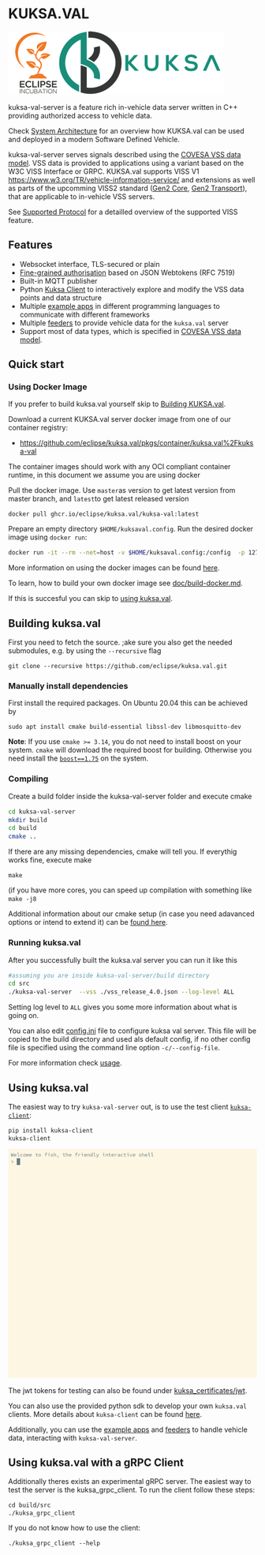 # KUKSA.VAL
![kuksa.val Logo](../doc/pictures/logo.png)

kuksa-val-server is a feature rich in-vehicle data server written in C++ providing authorized access to vehicle data.


Check [System Architecture](../doc/system-architecture.md) for an overview how KUKSA.val can be used and deployed in a modern Software Defined Vehicle.

kuksa-val-server serves signals described using the [COVESA VSS data model](https://github.com/COVESA/vehicle_signal_specification). VSS data is provided to applications using a variant based on the W3C VISS Interface or GRPC. KUKSA.val supports VISS V1 https://www.w3.org/TR/vehicle-information-service/ and extensions as well as parts of the upcomming VISS2 standard ([Gen2 Core](https://raw.githack.com/w3c/automotive/gh-pages/spec/VISSv2_Core.html), [Gen2 Transport](https://raw.githack.com/w3c/automotive/gh-pages/spec/VISSv2_Transport.html)), that are applicable to in-vehicle VSS servers.

See [Supported Protocol](../doc/protocol/README.md) for a detailled overview of the supported VISS feature.

## Features
 - Websocket interface, TLS-secured or plain
 - [Fine-grained authorisation](../doc/KUKSA.val_server/jwt.md) based on JSON Webtokens (RFC 7519)
 - Built-in MQTT publisher
 - Python [Kuksa Client](../kuksa-client) to interactively explore and modify the VSS data points and data structure
 - Multiple [example apps](../kuksa_apps) in different programming languages to communicate with different frameworks
 - Multiple [feeders](https://github.com/eclipse/kuksa.val.feeders/tree/main) to provide vehicle data for the `kuksa.val` server
 - Support most of data types, which is specified in [COVESA VSS data model](https://covesa.github.io/vehicle_signal_specification/rule_set/data_entry/data_types/).


## Quick start

### Using  Docker Image
If you prefer to build kuksa.val yourself skip to [Building KUKSA.val](#Building-kuksaval).

Download a current KUKSA.val server docker image from one of our container registry:

- https://github.com/eclipse/kuksa.val/pkgs/container/kuksa.val%2Fkuksa-val

The container images should work with any OCI compliant container runtime, in this document we assume you are using docker

Pull the docker image. Use `master`as version to get latest version from master branch, and `latest`to get latest
released version

```
docker pull ghcr.io/eclipse/kuksa.val/kuksa-val:latest
```


Prepare an empty directory `$HOME/kuksaval.config`.  Run the desired docker image using `docker run`:

```bash
docker run -it --rm --net=host -v $HOME/kuksaval.config:/config  -p 127.0.0.1:8090:8090 -e LOG_LEVEL=ALL ghcr.io/eclipse/kuksa.val/kuksa-val:latest
```

More information on using the docker images can be found [here](../doc/KUKSA.val_server/run-docker.md).

To learn, how to build your own docker image see [doc/build-docker.md](../doc/KUKSA.val_server/build-docker.md).

If this is succesful you can skip to [using kuksa.val](#using-kuksaval).

## Building kuksa.val

First you need to fetch the source. ;ake sure you also get the needed submodules, e.g. by using the `--recursive` flag

```
git clone --recursive https://github.com/eclipse/kuksa.val.git
```

### Manually install dependencies
First install the required packages. On Ubuntu 20.04 this can be achieved by

```
sudo apt install cmake build-essential libssl-dev libmosquitto-dev
```

**Note**: If you use `cmake >= 3.14`, you do not need to install boost on your system. `cmake` will download the required boost for building. Otherwise you need install the [`boost==1.75`](https://www.boost.org/users/history/version_1_75_0.html) on the system.



### Compiling
Create a build folder inside the kuksa-val-server folder and execute cmake

```bash
cd kuksa-val-server
mkdir build
cd build
cmake ..
```
If there are any missing dependencies, cmake will tell you. If everythig works fine, execute make

```
make
```

(if you have more cores, you can speed up compilation with something like  `make -j8`

Additional information about our cmake setup (in case you need adavanced options or intend to extend it) can be [found here](../doc/cmake.md).



### Running kuksa.val
After you successfully built the kuksa.val server you can run it like this

```bash
#assuming you are inside kuksa-val-server/build directory
cd src
./kuksa-val-server  --vss ./vss_release_4.0.json --log-level ALL

```
Setting log level to `ALL` gives you some more information about what is going on.

You can also edit [config.ini](./config.ini) file to configure kuksa val server. This file will be copied to the build directory and used als default config,
if no other config file is specified using the command line option `-c/--config-file`.

For more information check [usage](../doc/KUKSA.val_server/usage.md).

## Using kuksa.val
The easiest way to try `kuksa-val-server` out, is to use the test client [`kuksa-client`](../kuksa-client):

```
pip install kuksa-client
kuksa-client
```

![try kuksa-client out](../doc/pictures/testclient_basic.gif "test client usage")

The jwt tokens for testing can also be found under [kuksa_certificates/jwt](../kuksa_certificates/jwt).

You can also use the provided python sdk to develop your own `kuksa.val` clients. More details about `kuksa-client` can be found [here](../kuksa-client).

Additionally, you can use the [example apps](../kuksa_apps) and [feeders](https://github.com/eclipse/kuksa.val.feeders/tree/main) to handle vehicle data, interacting with `kuksa-val-server`.

## Using kuksa.val with a gRPC Client
Additionally theres exists an experimental gRPC server. The easiest way to test the server is the kuksa_grpc_client.
To run the client follow these steps:

```
cd build/src
./kuksa_grpc_client
```

If you do not know how to use the client:

```
./kuksa_grpc_client --help
```



